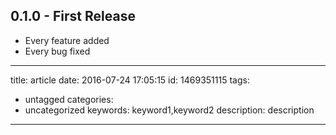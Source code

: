 ## 0.1.0 - First Release
* Every feature added
* Every bug fixed
---
title: article
date: 2016-07-24 17:05:15
id: 1469351115
tags:
  - untagged
categories:
  - uncategorized
keywords: keyword1,keyword2
description: description
---
